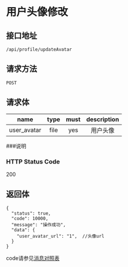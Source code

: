 # 用户头像修改

## 接口地址

`/api/profile/updateAvatar`

## 请求方法

`POST`

## 请求体

| name     | type     | must     | description |
|----------|:--------:|:--------:|:--------:|
| user_avatar | file   | yes      | 用户头像 |


###说明


### HTTP Status Code

200

## 返回体
```json5
{
  "status": true,
  "code": 10000,
  "message": "操作成功",
  "data": {
    "user_avatar_url": "1",  //头像url
  }
}
```

code请参见[消息对照表](消息对照表.md)
